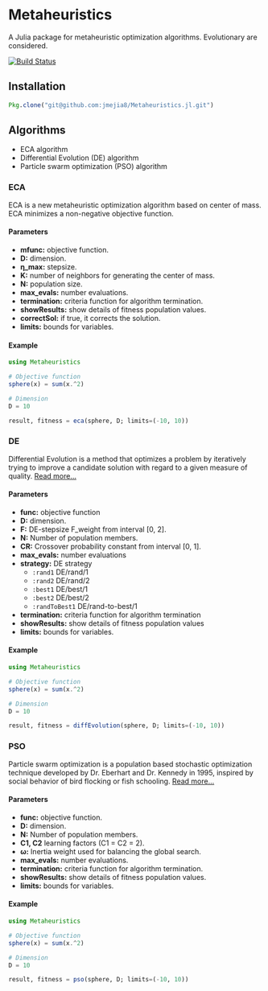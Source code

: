 # Metaheuristics

A Julia package for metaheuristic optimization algorithms. Evolutionary are considered.

[![Build Status](https://travis-ci.org/jmejia8/Metaheuristics.jl.svg?branch=master)](https://travis-ci.org/jmejia8/Metaheuristics.jl)

## Installation

```julia
Pkg.clone("git@github.com:jmejia8/Metaheuristics.jl.git")
```

## Algorithms

- ECA algorithm
- Differential Evolution (DE) algorithm
- Particle swarm optimization (PSO) algorithm

### ECA

ECA is a new metaheuristic optimization algorithm based on center of mass. ECA minimizes a non-negative objective function.

#### Parameters
- **mfunc:** objective function.
- **D:** dimension.
- **η_max:** stepsize.
- **K:** number of neighbors for generating the center of mass.
- **N:** population size.
- **max_evals:** number evaluations.
- **termination:** criteria function for algorithm termination.
- **showResults:** show details of fitness population values.
- **correctSol:** if true, it corrects the solution.
- **limits:** bounds for variables.

#### Example
```julia
using Metaheuristics

# Objective function
sphere(x) = sum(x.^2)

# Dimension
D = 10

result, fitness = eca(sphere, D; limits=(-10, 10))

```

### DE
Differential Evolution is a method that optimizes a problem by iteratively trying to improve a candidate solution with regard to a given measure of quality. [Read more...](https://en.wikipedia.org/wiki/Differential_evolution)

#### Parameters
- **func:** objective function 
- **D:** dimension.
- **F:** DE-stepsize F_weight from interval [0, 2].
- **N:** Number of population members.
- **CR:** Crossover probability constant from interval [0, 1].
- **max_evals:** number evaluations
- **strategy:** DE strategy
	- `:rand1` DE/rand/1
	- `:rand2` DE/rand/2             
	- `:best1` DE/best/1             
	- `:best2` DE/best/2             
	- `:randToBest1` DE/rand-to-best/1             
- **termination:** criteria function for algorithm termination
- **showResults:** show details of fitness population values
- **limits:** bounds for variables.

#### Example

```julia
using Metaheuristics

# Objective function
sphere(x) = sum(x.^2)

# Dimension
D = 10

result, fitness = diffEvolution(sphere, D; limits=(-10, 10))

```


### PSO
Particle swarm optimization is a population based stochastic optimization technique developed by Dr. Eberhart and Dr. Kennedy  in 1995, inspired by social behavior of bird flocking or fish schooling. [Read more...](https://en.wikipedia.org/wiki/Particle_swarm_optimization)

#### Parameters
- **func:** objective function.
- **D:** dimension.
- **N:** Number of population members.
- **C1, C2**  learning factors (C1 = C2 = 2).
- **ω:** Inertia weight used for balancing the global search.
- **max_evals:** number evaluations.
- **termination:** criteria function for algorithm termination.
- **showResults:** show details of fitness population values.
- **limits:** bounds for variables.

#### Example

```julia
using Metaheuristics

# Objective function
sphere(x) = sum(x.^2)

# Dimension
D = 10

result, fitness = pso(sphere, D; limits=(-10, 10))

```